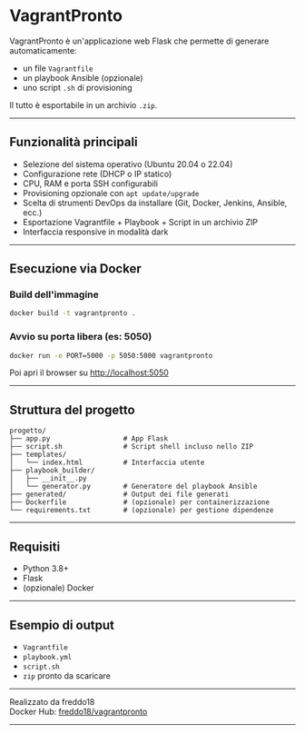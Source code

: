 # VagrantPronto

VagrantPronto è un'applicazione web Flask che permette di generare automaticamente:
- un file `Vagrantfile`
- un playbook Ansible (opzionale)
- uno script `.sh` di provisioning

Il tutto è esportabile in un archivio `.zip`.

---

## Funzionalità principali

- Selezione del sistema operativo (Ubuntu 20.04 o 22.04)
- Configurazione rete (DHCP o IP statico)
- CPU, RAM e porta SSH configurabili
- Provisioning opzionale con `apt update/upgrade`
- Scelta di strumenti DevOps da installare (Git, Docker, Jenkins, Ansible, ecc.)
- Esportazione Vagrantfile + Playbook + Script in un archivio ZIP
- Interfaccia responsive in modalità dark

---

## Esecuzione via Docker

### Build dell'immagine
```bash
docker build -t vagrantpronto .
```

### Avvio su porta libera (es: 5050)
```bash
docker run -e PORT=5000 -p 5050:5000 vagrantpronto
```

Poi apri il browser su [http://localhost:5050](http://localhost:5050)

---

## Struttura del progetto

```
progetto/
├── app.py                  # App Flask
├── script.sh               # Script shell incluso nello ZIP
├── templates/
│   └── index.html          # Interfaccia utente
├── playbook_builder/
│   ├── __init__.py
│   └── generator.py        # Generatore del playbook Ansible
├── generated/              # Output dei file generati
├── Dockerfile              # (opzionale) per containerizzazione
└── requirements.txt        # (opzionale) per gestione dipendenze
```

---

## Requisiti

- Python 3.8+
- Flask
- (opzionale) Docker

---

## Esempio di output

- `Vagrantfile`
- `playbook.yml`
- `script.sh`
- `zip` pronto da scaricare

---

Realizzato da freddo18  
Docker Hub: [freddo18/vagrantpronto](https://hub.docker.com/r/freddo18/vagrantpronto)

---
